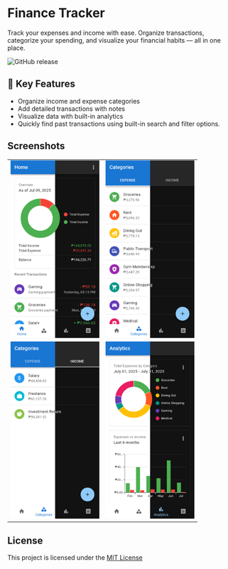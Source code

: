 # Finance Tracker

Track your expenses and income with ease. Organize transactions, categorize your spending, and
visualize your financial habits — all in one place.

![GitHub release](https://img.shields.io/github/v/release/angeloyana/finance-tracker)

## 🚀 Key Features

- Organize income and expense categories
- Add detailed transactions with notes
- Visualize data with built-in analytics
- Quickly find past transactions using built-in search and filter options.

## Screenshots

<div align="center">
  <table>
    <tr>
      <td><img src="./assets/screenshots/screenshot-01.png" width="200"/></td>
      <td><img src="./assets/screenshots/screenshot-02.png" width="200"/></td>
    </tr>
    <tr>
      <td><img src="./assets/screenshots/screenshot-03.png" width="200"/></td>
      <td><img src="./assets/screenshots/screenshot-04.png" width="200"/></td>
    </tr>
  </table>
</div>

## License

This project is licensed under the [MIT License](./LICENSE)
